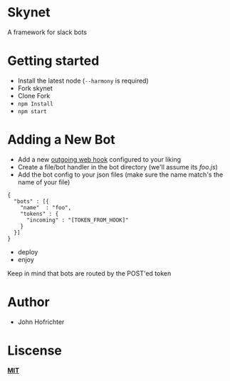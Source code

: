 # Skynet

A framework for slack bots

# Getting started

- Install the latest node (`--harmony` is required)
- Fork skynet
- Clone Fork
- `npm Install`
- `npm start`

# Adding a New Bot

- Add a new [outgoing web hook](https://api.slack.com/outgoing-webhooks) configured to your liking
- Create a file/bot handler in the bot directory (we'll assume its _foo.js_)
- Add the bot config to your json files (make sure the name match's the name of your file)

```
{
  "bots" : [{
    "name"  : "foo",
    "tokens" : {
      "incoming" : "[TOKEN_FROM_HOOK]"
    }
  }]
}

```

- deploy
- enjoy

Keep in mind that bots are routed by the POST'ed token


# Author

- John Hofrichter

# Liscense

**[MIT](/LISCENSE)**
